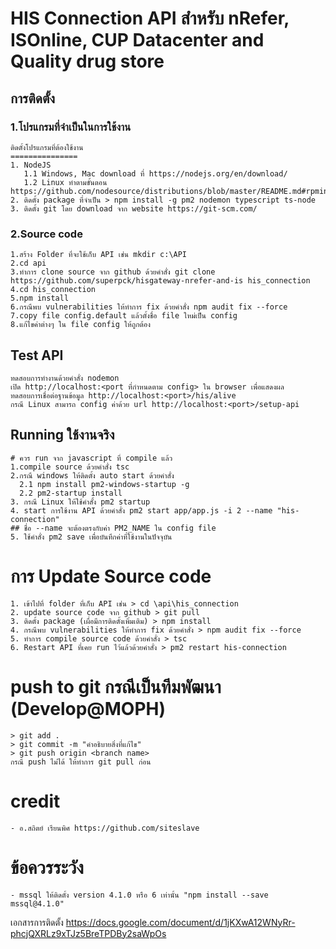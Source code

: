 # HIS Connection API สำหรับ nRefer, ISOnline, CUP Datacenter and Quality drug store

## การติดตั้ง
### 1.โปรแกรมที่จำเป็นในการใช้งาน
```
ติดตั้งโปรแกรมที่ต้องใช้งาน
===============
1. NodeJS
   1.1 Windows, Mac download ที่ https://nodejs.org/en/download/
   1.2 Linux ทำตามขั้นตอน https://github.com/nodesource/distributions/blob/master/README.md#rpminstall
2. ติดตั้ง package ที่จำเป็น > npm install -g pm2 nodemon typescript ts-node
3. ติดตั้ง git โดย download จาก website https://git-scm.com/
```

### 2.Source code
```
1.สร้าง Folder ที่จะใช้เก็บ API เช่น mkdir c:\API
2.cd api
3.ทำการ clone source จาก github ด้วยคำสั่ง git clone https://github.com/superpck/hisgateway-nrefer-and-is his_connection
4.cd his_connection
5.npm install
6.กรณีพบ vulnerabilities ให้ทำการ fix ด้วยคำสั่ง npm audit fix --force
7.copy file config.default แล้วตั้งชื่อ file ใหม่เป็น config
8.แก้ไขค่าต่างๆ ใน file config ให้ถูกต้อง
```

## Test API
```
ทดสอบการทำงานด้วยคำสั่ง nodemon
เปิด http://localhost:<port ที่กำหนดตาม config> ใน browser เพื่อแสดงผล
ทดสอบการเชื่อต่อฐานข้อมูล http://localhost:<port>/his/alive
กรณี Linux สามารถ config ค่าด้วย url http://localhost:<port>/setup-api
```

## Running ใช้งานจริง
```
# ควร run จาก javascript ที่ compile แล้ว
1.compile source ด้วยคำสั่ง tsc
2.กรณี windows ให้ติดตั้ง auto start ด้วยคำสั่ง
  2.1 npm install pm2-windows-startup -g
  2.2 pm2-startup install
3. กรณี Linux ให้ใช้คำสั้ง pm2 startup
4. start การใช้งาน API ด้วยคำสั่ง pm2 start app/app.js -i 2 --name "his-connection"
## ชื่อ --name จะต้องตรงกับค่า PM2_NAME ใน config file
5. ใช้คำสั่ง pm2 save เพื่อบันทึกค่าที่ใช้งานในปัจจุบัน
```

# การ Update Source code
```
1. เข้าไปที่ folder ที่เก็บ API เช่น > cd \api\his_connection
2. update source code จาก github > git pull
3. ติดตั้ง package (เผื่อมีการติดตั้งเพิ่มเติม) > npm install
4. กรณีพบ vulnerabilities ให้ทำการ fix ด้วยคำสั่ง > npm audit fix --force
5. ทำการ compile source code ด้วยคำสั่ง > tsc
6. Restart API ที่เคย run ไว้แล้วด้วยคำสั่ง > pm2 restart his-connection
```

# push to git กรณีเป็นทีมพัฒนา (Develop@MOPH)
```
> git add .
> git commit -m "คำอธิบายสิ่งที่แก้ไข"
> git push origin <branch name>
กรณี push ไม่ได้ ให้ทำการ git pull ก่อน
```

# credit
```
- อ.สถิตย์ เรียนพิศ https://github.com/siteslave
```

# ข้อควรระวัง
```
- mssql ให้ติดตั้ง version 4.1.0 หรือ 6 เท่านั้น "npm install --save mssql@4.1.0"
```

เอกสารการติดตั้ง
https://docs.google.com/document/d/1jKXwA12WNyRr-phcjQXRLz9xTJz5BreTPDBy2saWpOs
